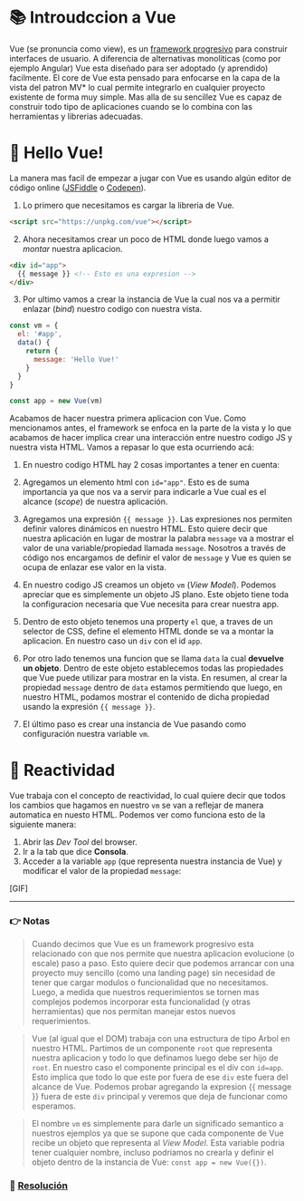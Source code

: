 # 📚 Introudccion a Vue

Vue (se pronuncia como view), es un [framework progresivo](#notas) para construir interfaces de usuario. A diferencia de alternativas monoliticas (como por ejemplo Angular) Vue esta diseñado para ser adoptado (y aprendido) facilmente.
El core de Vue esta pensado para enfocarse en la capa de la vista del patron MV* lo cual permite integrarlo en cualquier proyecto existente de forma muy simple.
Mas alla de su sencillez Vue es capaz de construir todo tipo de aplicaciones cuando se lo combina con
las herramientas y librerias adecuadas.

# 👋 Hello Vue!

La manera mas facil de empezar a jugar con Vue es usando algún editor de código online ([JSFiddle](https://jsfiddle.net) o [Codepen](https://codepen.io)).

1. Lo primero que necesitamos es cargar la libreria de Vue.
  ```html
  <script src="https://unpkg.com/vue"></script>
  ```

2. Ahora necesitamos crear un poco de HTML donde luego vamos a *montar* nuestra aplicacion.
  ```html
  <div id="app">
    {{ message }} <!-- Esto es una expresion -->
  </div>
  ```

3. Por ultimo vamos a crear la instancia de Vue la cual nos va a permitir enlazar (*bind*) nuestro codigo con nuestra vista.

  ```javascript
  const vm = {
    el: '#app',
    data() {
      return {
        message: 'Hello Vue!'
      }
    }
  }

  const app = new Vue(vm)
  ```

Acabamos de hacer nuestra primera aplicacion con Vue. Como mencionamos antes, el framework se enfoca en la parte de la vista y lo que acabamos de hacer implica crear una interacción entre nuestro codigo JS y nuestra vista HTML. Vamos a repasar lo que esta ocurriendo acá:

1. En nuestro codigo HTML hay 2 cosas importantes a tener en cuenta:
  1. Agregamos un elemento html con `id="app"`. Esto es de suma importancia ya que nos va a servir para indicarle a Vue cual es el alcance (*scope*) de nuestra aplicación.
  2. Agregamos una expresión `{{ message }}`. Las expresiones nos permiten definir valores dinámicos en nuestro HTML. Esto quiere decir que nuestra aplicación en lugar de mostrar la palabra `message` va a mostrar el valor de una variable/propiedad llamada `message`. Nosotros a través de código nos encargamos de definir el valor de `message` y Vue es quien se ocupa de enlazar ese valor en la vista.

2. En nuestro codigo JS creamos un objeto `vm` (*View Model*). Podemos apreciar que es simplemente un objeto JS plano. Este objeto tiene toda la configuracion necesaria que Vue necesita para crear nuestra app.
  1. Dentro de esto objeto tenemos una property `el` que, a traves de un selector de CSS, define el elemento HTML donde se va a montar la aplicacion. En nuestro caso un `div` con el id `app`.
  2. Por otro lado tenemos una funcion que se llama `data` la cual **devuelve un objeto**. Dentro de este objeto establecemos todas las propiedades que Vue puede utilizar para mostrar en la vista. En resumen, al crear la propiedad `message` dentro de `data` estamos permitiendo que luego, en nuestro HTML, podamos mostrar el contenido de dicha propiedad usando la expresión `{{ message }}`.
  3. El último paso es crear una instancia de Vue pasando como configuración nuestra variable `vm`.


# 🏃‍ Reactividad

Vue trabaja con el concepto de reactividad, lo cual quiere decir que todos los cambios que hagamos en nuestro `vm` se van a reflejar de manera automatica en nuesto HTML. Podemos ver como funciona esto de la siguiente manera:

1. Abrir las *Dev Tool* del browser.
2. Ir a la tab que dice **Consola**.
3. Acceder a la variable `app` (que representa nuestra instancia de Vue) y modificar el valor de la propiedad `message`:

[GIF]

___
### 👉 Notas
> Cuando decimos que Vue es un framework progresivo esta relacionado con que nos permite que nuestra aplicacion evolucione (o escale) paso a paso. Esto quiere decir que podemos arrancar con una proyecto muy sencillo (como una landing page) sin necesidad de tener que cargar modulos o funcionalidad que no necesitamos. Luego, a medida que nuestros requerimientos se tornen mas complejos podemos incorporar esta funcionalidad (y otras herramientas) que nos permitan manejar estos nuevos requerimientos.

> Vue (al igual que el DOM) trabaja con una estructura de tipo Arbol en nuestro HTML. Partimos de un componente `root` que representa nuestra aplicacion y todo lo que definamos luego debe ser hijo de `root`. En nuestro caso el componente principal es el div con `id=app`. Esto implica que todo lo que este por fuera de ese `div` este fuera del alcance de Vue. Podemos probar agregando la expresion {{ message }} fuera de este `div` principal y veremos que deja de funcionar como esperamos.

> El nombre `vm` es simplemente para darle un significado semantico a nuestros ejemplos ya que se supone que cada componente de Vue recibe un objeto que representa al *View Model*. Esta variable podria tener cualquier nombre, incluso podriamos no crearla y definir el objeto dentro de la instancia de Vue: `const app = new Vue({})`.


### 📝 [Resolución](https://jsfiddle.net/ianaya89/f8s8nh58)
